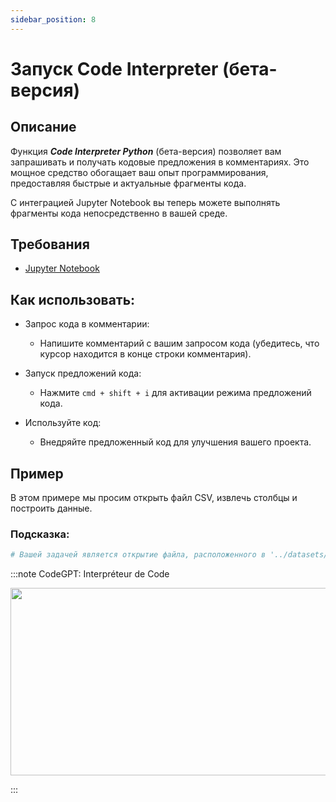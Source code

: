 ```yaml
---
sidebar_position: 8
---
```


# Запуск Code Interpreter (бета-версия)

## Описание

Функция ***Code Interpreter Python*** (бета-версия) позволяет вам запрашивать и получать кодовые предложения в комментариях. Это мощное средство обогащает ваш опыт программирования, предоставляя быстрые и актуальные фрагменты кода.

С интеграцией Jupyter Notebook вы теперь можете выполнять фрагменты кода непосредственно в вашей среде.

## Требования
- [Jupyter Notebook](https://marketplace.visualstudio.com/items?itemName=ms-toolsai.jupyter)

## Как использовать:
- Запрос кода в комментарии:
    - Напишите комментарий с вашим запросом кода (убедитесь, что курсор находится в конце строки комментария).

- Запуск предложений кода:
    - Нажмите ```cmd + shift + i``` для активации режима предложений кода.

- Используйте код:
    - Внедряйте предложенный код для улучшения вашего проекта.

## Пример
В этом примере мы просим открыть файл CSV, извлечь столбцы и построить данные.

### Подсказка:

```python noInline
# Вашей задачей является открытие файла, расположенного в '../datasets/data_test.csv', чтение данных, выявление столбцов и создание содержательной диаграммы для их визуализации
```

:::note CodeGPT: Interpréteur de Code
<p align="center">
      <img width="550" height="300" src="https://github.com/davila7/code-gpt-docs/assets/6216945/314b2a0b-c89a-4458-ae58-1dc2c58a384d" />
</p>
:::
